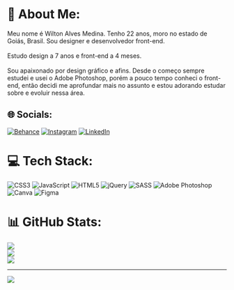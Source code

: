 # 💫 About Me:
Meu nome é Wilton Alves Medina. Tenho 22 anos, moro no estado de Goiás, Brasil. Sou designer e desenvolvedor front-end.<br><br>Estudo design a 7 anos e front-end a 4 meses.<br><br>Sou apaixonado por design gráfico e afins. Desde o começo sempre estudei e usei o Adobe Photoshop, porém a pouco tempo conheci o front-end, então decidi me aprofundar mais no assunto e estou adorando estudar sobre e evoluir nessa área.


## 🌐 Socials:
[![Behance](https://img.shields.io/badge/Behance-1769ff?logo=behance&logoColor=white)](https://behance.net/wilalves) [![Instagram](https://img.shields.io/badge/Instagram-%23E4405F.svg?logo=Instagram&logoColor=white)](https://instagram.com/AmajikiWill) [![LinkedIn](https://img.shields.io/badge/LinkedIn-%230077B5.svg?logo=linkedin&logoColor=white)](https://linkedin.com/in/wilalvesmedina) 

# 💻 Tech Stack:
![CSS3](https://img.shields.io/badge/css3-%231572B6.svg?style=for-the-badge&logo=css3&logoColor=white) ![JavaScript](https://img.shields.io/badge/javascript-%23323330.svg?style=for-the-badge&logo=javascript&logoColor=%23F7DF1E) ![HTML5](https://img.shields.io/badge/html5-%23E34F26.svg?style=for-the-badge&logo=html5&logoColor=white) ![jQuery](https://img.shields.io/badge/jquery-%230769AD.svg?style=for-the-badge&logo=jquery&logoColor=white) ![SASS](https://img.shields.io/badge/SASS-hotpink.svg?style=for-the-badge&logo=SASS&logoColor=white) ![Adobe Photoshop](https://img.shields.io/badge/adobephotoshop-%2331A8FF.svg?style=for-the-badge&logo=adobephotoshop&logoColor=white) ![Canva](https://img.shields.io/badge/Canva-%2300C4CC.svg?style=for-the-badge&logo=Canva&logoColor=white) 	![Figma](https://img.shields.io/badge/figma-%23F24E1E.svg?style=for-the-badge&logo=figma&logoColor=white)
# 📊 GitHub Stats:
![](https://github-readme-stats.vercel.app/api?username=Wilton&theme=radical&hide_border=true&include_all_commits=true&count_private=false)<br/>
![](https://github-readme-streak-stats.herokuapp.com/?user=Wilton&theme=radical&hide_border=true)<br/>
![](https://github-readme-stats.vercel.app/api/top-langs/?username=Wilton&theme=radical&hide_border=true&include_all_commits=true&count_private=false&layout=compact)

---
[![](https://visitcount.itsvg.in/api?id=Wilton&icon=5&color=11)](https://visitcount.itsvg.in)

<!-- Proudly created with GPRM ( https://gprm.itsvg.in ) -->
